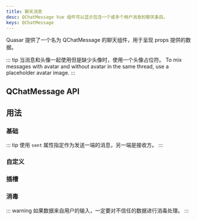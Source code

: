 ```yaml
---
title: 聊天消息
desc: QChatMessage Vue 组件可以显示包含一个或多个用户消息的聊天条目。
keys: QChatMessage
---
```

Quasar 提供了一个名为 QChatMessage 的聊天组件，用于呈现 props 提供的数据。

::: tip
当消息和头像一起使用但是缺少头像时，使用一个头像占位符。
To mix messages with avatar and without avatar in the same thread, use a placeholder avatar image.
:::

## QChatMessage API

<doc-api file="QChatMessage" />

## 用法

### 基础

::: tip
使用 `sent` 属性指定作为发送一端的消息，另一端是接收方。
:::

<doc-example title="基础" file="QChatMessage/Basic" />

<doc-example title="昵称" file="QChatMessage/Name" />

<doc-example title="头像" file="QChatMessage/Avatar" />

<doc-example title="时间" file="QChatMessage/Stamp" />

<doc-example title="标签" file="QChatMessage/Label" />

### 自定义

<doc-example title="文字和背景的颜色" file="QChatMessage/Color" />

<doc-example title="大小" file="QChatMessage/Size" />

### 插槽

<doc-example title="默认插槽" file="QChatMessage/SlotDefault" />

<doc-example title="头像/时间/昵称 插槽" file="QChatMessage/SlotAvatarStampName" />

### 消毒

::: warning
如果数据来自用户的输入，一定要对不信任的数据进行消毒处理。
:::

<doc-example title="对内容消毒" file="QChatMessage/Sanitize" />
